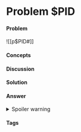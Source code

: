 # Problem $PID
#### Problem
![[p$PID#]]
#### Concepts
#### Discussion
#### Solution
#### Answer
<details><summary>Spoiler warning</summary>$ANSWER</details>


#### Tags